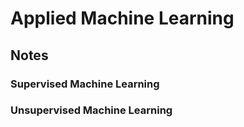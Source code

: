 # Applied Machine Learning
## Notes

### Supervised Machine Learning

### Unsupervised Machine Learning
